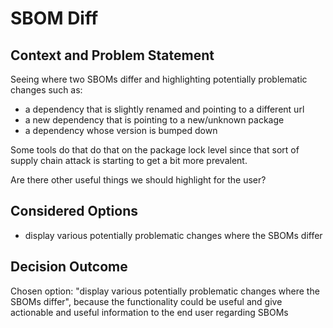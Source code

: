 # SBOM Diff

## Context and Problem Statement

Seeing where two SBOMs differ and highlighting potentially problematic changes such as: 
- a dependency that is slightly renamed and pointing to a different url
- a new dependency that is pointing to a new/unknown package 
- a dependency whose version is bumped down

 Some tools do that do that on the package lock level since that sort of supply chain attack is starting to get a bit more prevalent.

Are there other useful things we should highlight for the user?

## Considered Options

* display various potentially problematic changes where the SBOMs differ

## Decision Outcome

Chosen option: "display various potentially problematic changes where the SBOMs differ", because the functionality could be useful and give actionable and useful information to the end user regarding SBOMs
